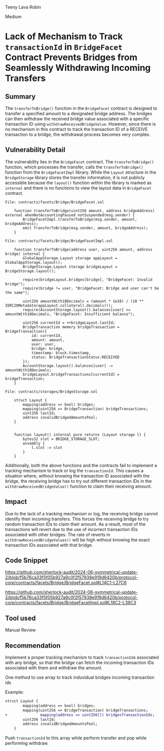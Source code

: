 Teeny Lava Robin

Medium

# Lack of Mechanism to Track `transactionId` in `BridgeFacet` Contract Prevents Bridges from Seamlessly Withdrawing Incoming Transfers

## Summary

The `transferToBridge()` function in the `BridgeFacet` contract is designed to transfer a specified amount to a designated bridge address. The bridges can then withdraw the received bridge value associated with a specific transaction ID using `withdrawReceivedBridgeValue`. However, since there is no mechanism in this contract to track the transaction ID of a RECEIVE transaction to a bridge, the withdrawal process becomes very complex.

## Vulnerability Detail

The vulnerability lies in the `BridgeFacet` contract. The `transferToBridge()` function, which processes the transfer, calls the `transferToBridge()` function from the `BridgeFacetImpl` library. While the `Layout` structure in the `BridgeStorage` library stores the transfer information, it is not publicly accessible because the `layout()` function within the library is marked as `internal` and there is no functions to view the layout data in `BridgeFacet` contract.

```solidity    
File: contracts/facets/Bridge/BridgeFacet.sol

    function transferToBridge(uint256 amount, address bridgeAddress) external whenNotAccountingPaused notSuspended(msg.sender) {
        BridgeFacetImpl.transferToBridge(msg.sender, amount, bridgeAddress);
        emit TransferToBridge(msg.sender, amount, bridgeAddress);
    }
```

```solidity
File: contracts/facets/Bridge/BridgeFacetImpl.sol

	function transferToBridge(address user, uint256 amount, address bridge) internal {
		GlobalAppStorage.Layout storage appLayout = GlobalAppStorage.layout();
		BridgeStorage.Layout storage bridgeLayout = BridgeStorage.layout();

		require(bridgeLayout.bridges[bridge], "BridgeFacet: Invalid bridge");
		require(bridge != user, "BridgeFacet: Bridge and user can't be the same");

		uint256 amountWith18Decimals = (amount * 1e18) / (10 ** IERC20Metadata(appLayout.collateral).decimals());
		require(AccountStorage.layout().balances[user] >= amountWith18Decimals, "BridgeFacet: Insufficient balance");
		
		uint256 currentId = ++bridgeLayout.lastId;
		BridgeTransaction memory bridgeTransaction = BridgeTransaction({
			id: currentId,
			amount: amount,
			user: user,
			bridge: bridge,
			timestamp: block.timestamp,
			status: BridgeTransactionStatus.RECEIVED
		});
		AccountStorage.layout().balances[user] -= amountWith18Decimals;
		bridgeLayout.bridgeTransactions[currentId] = bridgeTransaction;
	}
```
```solidity
File: contracts/storages/BridgeStorage.sol

	struct Layout {
		mapping(address => bool) bridges;
		mapping(uint256 => BridgeTransaction) bridgeTransactions;
		uint256 lastId;
		address invalidBridgedAmountsPool;
	}


	function layout() internal pure returns (Layout storage l) {
		bytes32 slot = BRIDGE_STORAGE_SLOT;
		assembly {
			l.slot := slot
		}
	}
```

Additionally, both the above functions and the contracts fail to implement a tracking mechanism to track or log the `transactionId`. This causes a situation where, without knowing the transaction ID associated with the bridge, the receiving bridge has to try out different transaction IDs in the `withdrawReceivedBridgeValue()` function to claim their receiving amount.

## Impact

Due to the lack of a tracking mechanism or log, the receiving bridge cannot identify their incoming transfers. This forces the receiving bridge to try random transaction IDs to claim their amount. As a result, most of the transactions will revert due to the use of incorrect transaction IDs associated with other bridges. The rate of reverts in `withdrawReceivedBridgeValues()` will be high without knowing the exact transaction IDs associated with that bridge.

## Code Snippet

https://github.com/sherlock-audit/2024-06-symmetrical-update-2/blob/f5b76ca33f5f05b927a9c0f2f57938e919d6420b/protocol-core/contracts/facets/Bridge/BridgeFacet.sol#L14C1-L27C6

https://github.com/sherlock-audit/2024-06-symmetrical-update-2/blob/f5b76ca33f5f05b927a9c0f2f57938e919d6420b/protocol-core/contracts/facets/Bridge/BridgeFacetImpl.sol#L18C2-L39C3

## Tool used

Manual Review

## Recommendation

Implement a proper tracking mechanism to track `transactionId`s associated with any bridge, so that the bridge can fetch the incoming transaction IDs associated with them and withdraw the amount.

One method to use array to track induvidual bridges incoming transaction ids

Example:

```diff
struct Layout {
		mapping(address => bool) bridges;
		mapping(uint256 => BridgeTransaction) bridgeTransactions;
+               mapping(address => uint256[]) bridgesTransactionIds;
		uint256 lastId;
		address invalidBridgedAmountsPool;
	}
```
Push `transactionId` to this array while perform transfer and pop while performing withdraw.